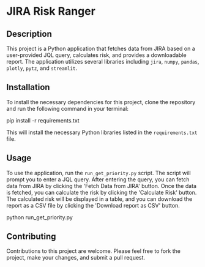 
# JIRA Risk Ranger

## Description

This project is a Python application that fetches data from JIRA based on a user-provided JQL query, calculates risk, and provides a downloadable report. The application utilizes several libraries including `jira`, `numpy`, `pandas`, `plotly`, `pytz`, and `streamlit`.

## Installation

To install the necessary dependencies for this project, clone the repository and run the following command in your terminal:

pip install -r requirements.txt

This will install the necessary Python libraries listed in the `requirements.txt` file.

## Usage

To use the application, run the `run_get_priority.py` script. The script will prompt you to enter a JQL query. After entering the query, you can fetch data from JIRA by clicking the 'Fetch Data from JIRA' button. Once the data is fetched, you can calculate the risk by clicking the 'Calculate Risk' button. The calculated risk will be displayed in a table, and you can download the report as a CSV file by clicking the 'Download report as CSV' button.

python run_get_priority.py

## Contributing

Contributions to this project are welcome. Please feel free to fork the project, make your changes, and submit a pull request.
